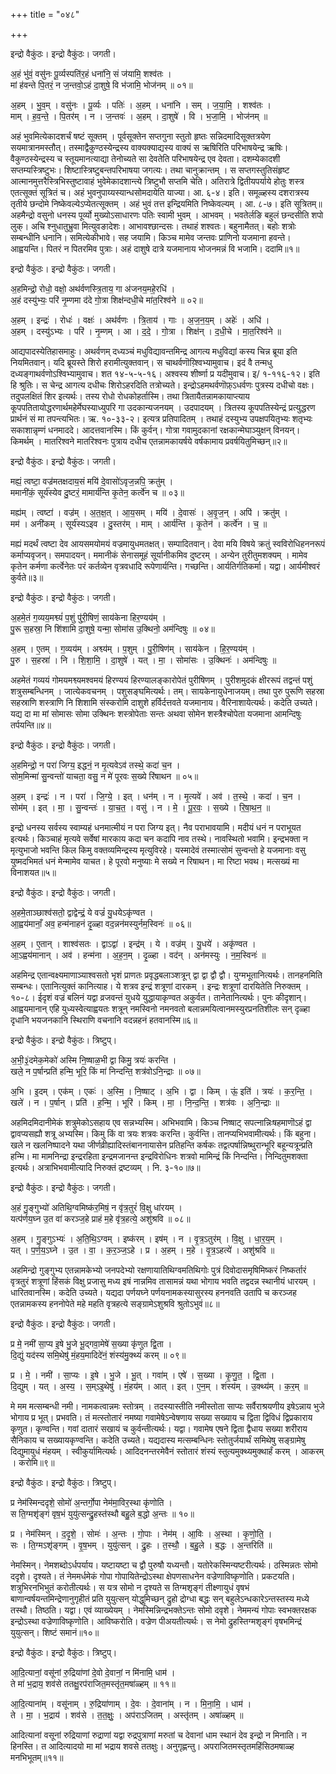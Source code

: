 +++
title = "०४८"

+++


इन्द्रो वैकुंठः। इन्द्रो वैकुंठः। जगती।

अ॒हं भु॑वं॒ वसु॑नः पू॒र्व्यस्पति॑र॒हं धना॑नि॒ सं ज॑यामि॒ शश्व॑तः ।  
मां ह॑वन्ते पि॒तरं॒ न ज॒न्तवो॒ऽहं दा॒शुषे॒ वि भ॑जामि॒ भोज॑नम् ॥ ०१॥

अ॒हम् । भु॒व॒म् । वसु॑नः । पू॒र्व्यः । पतिः॑ । अ॒हम् । धना॑नि । सम् । ज॒या॒मि॒ । शश्व॑तः ।  
माम् । ह॒व॒न्ते॒ । पि॒तर॑म् । न । ज॒न्तवः॑ । अ॒हम् । दा॒शुषे॑ । वि । भ॒जा॒मि॒ । भोज॑नम् ॥

अहं भुवमित्येकादशर्चं षष्टं सूक्तम् । पूर्वसूक्तेन सप्तगुना स्तुतो हृष्तः सन्निदमादिसूक्तत्रयेण सयमात्रानमस्तौत्। तस्माद्वैकुण्ठस्येन्द्रस्य वाक्यक्याद्यस्य वाक्यं स ऋषिरिति परिभाषयेन्द्र ऋषिः। वैकुण्ठस्येन्द्रस्य च स्तूयमानत्याद्या तेनोच्यते सा देवतेति परिभाषयेन्द्र एव देवता। दशम्येकादशी सप्तम्यस्त्रिष्टुभः। शिष्टास्त्रिष्टुबन्तपरिभाषया जगत्यः। तथा चानुक्रान्तम् । स सप्तगस्तुतिसंहृष्ट आत्मानमुत्तरैस्त्रिभिस्तुष्टावाहं भुवेमेकादशान्त्ये त्रिष्टुभौ सप्तमि चेति। अतिरात्रे द्वितीयपर्याये होतुः शस्त्र एतत्सूक्तं सूत्रितं च। अहं भुवनुपाय्यस्यान्धसोमदायेति याज्या। आ. ६-४। इति। समूळ्हस्य दशरात्रस्य तृतीये छन्दोमे निष्केवल्येऽप्येतत्सूक्तम् । अहं भुवं तत्त इन्द्रियमिति निष्केवल्यम् । आ. ८-७। इति सूत्रितम्॥अहमैन्द्रो वसुनो धनस्य पूर्व्यो मुख्योऽसाधारणः पतिः स्वामी भुवम् । आभवम् । भवतेर्लङि बहुलं छन्दसीति शपो लुक्। अचि श्नुधातुभ्रुवा मित्युवङादेशः। आभावश्छान्दसः। तथाहं शश्वतः। बहुनामैतत्। बहोः शत्रोः सम्बन्धीनि धनानि। समित्येकीभावे। सह जयामि। किञ्च मामेव जन्तवः प्राणिनो यजमाना हवन्ते। आह्वयन्ति। पितरं न पितरमिव पुत्राः। अहं दाशुषे दात्रे यजमानाय भोजनमन्नं वि भजामि। ददामि॥१॥

इन्द्रो वैकुंठः। इन्द्रो वैकुंठः। जगती।

अ॒हमिन्द्रो॒ रोधो॒ वक्षो॒ अथ॑र्वणस्त्रि॒ताय॒ गा अ॑जनय॒महे॒रधि॑ ।  
अ॒हं दस्यु॑भ्यः॒ परि॑ नृ॒म्णमा द॑दे गो॒त्रा शिक्ष॑न्दधी॒चे मा॑त॒रिश्व॑ने ॥ ०२॥

अ॒हम् । इन्द्रः॑ । रोधः॑ । वक्षः॑ । अथ॑र्वणः । त्रि॒ताय॑ । गाः । अ॒ज॒न॒य॒म् । अहेः॑ । अधि॑ ।  
अ॒हम् । दस्यु॑ऽभ्यः । परि॑ । नृ॒म्णम् । आ । द॒दे॒ । गो॒त्रा । शिक्ष॑न् । द॒धी॒चे । मा॒त॒रिश्व॑ने ॥

आद्यपादस्येतिहासमाहुः। अथर्वणम् दध्यञ्चं मधुविद्यावन्तमिन्द्र आगत्य मधुविद्यां कस्य चिन्न ब्रूया इति नियमितवान्। यदि ब्रूयस्ते शिरो हरामीत्युक्तवान्। स चाथर्वणॊय़्श्विभ्यामुवाच। इदं वै तन्मधु दध्यङ्गाथर्वणोऽश्विभ्यामुवाच। शत १४-५-५-१६। अश्वस्य शीर्ष्णा प्र यदीमुवाच। इ/ १-११६-१२। इति हि श्रुतिः। स चेन्द्र आगत्य दधीचः शिरोऽहरदिति तत्रोच्यते। इन्द्रोऽहमथर्वणॊफ़्ऽधर्वणः पुत्रस्य दधीचो वक्षः। तदुपलक्षितं शिर इत्यर्थः। तस्य रोधो रोधकोहर्तास्मि। तथा त्रितायैतन्नामकायाप्त्याय कूपपतितायोद्धरणार्थमहेर्मेघस्याध्युपरि गा उदकान्यजनयम् । उदपादयम् । त्रितस्य कूपपतिस्येन्द्रं प्रत्युद्धरण प्रार्थनं सं मा तपन्त्यभितः। ऋ. १०-३३-२। इत्यत्र प्रतिपादितम् । तथाहं दस्युभ्य उपक्षपयितृभ्यः शतृभ्यः सकाशान्नृम्णं धनमाददे। आदत्तवानस्मि। किं कुर्वन्। गोत्रा गवामुदकानां रक्षकान्मेघाञ्युक्षन् विनयन्। किमर्थम् । मातरिश्वने मातरिश्वनः पुत्राय दधीच एतन्नामकायर्षये वर्षकामाय प्रवर्षयितुमिच्छन्॥२॥

इन्द्रो वैकुंठः। इन्द्रो वैकुंठः। जगती।

मह्यं॒ त्वष्टा॒ वज्र॑मतक्षदाय॒सं मयि॑ दे॒वासो॑ऽवृज॒न्नपि॒ क्रतु॑म् ।  
ममानी॑कं॒ सूर्य॑स्येव दु॒ष्टरं॒ मामार्य॑न्ति कृ॒तेन॒ कर्त्वे॑न च ॥ ०३॥

मह्य॑म् । त्वष्टा॑ । वज्र॑म् । अ॒त॒क्ष॒त् । आ॒य॒सम् । मयि॑ । दे॒वासः॑ । अ॒वृ॒ज॒न् । अपि॑ । क्रतु॑म् ।  
मम॑ । अनी॑कम् । सूर्य॑स्यऽइव । दु॒स्तर॑म् । माम् । आर्य॑न्ति । कृ॒तेन॑ । कर्त्वे॑न । च॒ ॥

मह्यं मदर्थं त्वष्टा देव आयसमयोमयं वज्रमायुधमतक्षत्। सम्पादितवान्। देवा मयि विषये क्रतुं स्वविरोधिहननरूपं कर्माप्यवृजन्। समपादयन्। ममानीकं सेनासमूहं सूर्यानीकमिव दुष्टरम् । अन्येन तुरीतुमशक्यम् । मामेव कृतेन कर्मणा कर्त्वेनेतः परं कर्तव्येन वृत्रवधादि रूपेणार्यन्ति। गच्छन्ति। आर्यतिर्गतिकर्मा। यद्वा। आर्यमीश्वरं कुर्वते॥३॥

इन्द्रो वैकुंठः। इन्द्रो वैकुंठः। जगती।

अ॒हमे॒तं ग॒व्यय॒मश्व्यं॑ प॒शुं पु॑री॒षिणं॒ साय॑केना हिर॒ण्यय॑म् ।  
पु॒रू स॒हस्रा॒ नि शि॑शामि दा॒शुषे॒ यन्मा॒ सोमा॑स उ॒क्थिनो॒ अम॑न्दिषुः ॥ ०४॥

अ॒हम् । ए॒तम् । ग॒व्यय॑म् । अश्व्य॑म् । प॒शुम् । पु॒री॒षिण॑म् । साय॑केन । हि॒र॒ण्यय॑म् ।  
पु॒रु । स॒हस्रा॑ । नि । शि॒शा॒मि॒ । दा॒शुषे॑ । यत् । मा॒ । सोमा॑सः । उ॒क्थिनः॑ । अम॑न्दिषुः ॥

अहमेतं गव्ययं गोमयमश्व्यमश्वमयं हिरण्ययं हिरण्यालङ्कारोपेतं पुरीषिणम् । पुरीशमुदकं क्षीररूपं तद्वन्तं पशुं शत्रुसम्बन्धिनम् । जात्येकवचनम् । पशुसङ्घमित्यर्थः। तम्। सायकेनायुधेनाजयम्। तथा पुरु पुरूणि सहस्रा सहस्राणि शस्त्राणि नि शिशामि संस्करोमि दाशुशे हर्विर्दत्तवते यजमानाय। वैरिनाशायेत्यर्थः। कदेति उच्यते। यद्य दा मा मां सोमासः सोमा उक्थिनः शस्त्रोपेताः सन्तः अथवा सोमेन शस्त्रैश्चोपेता यजमाना आमन्दिषुः तर्पयन्ति॥४॥

इन्द्रो वैकुंठः। इन्द्रो वैकुंठः। जगती।

अ॒हमिन्द्रो॒ न परा॑ जिग्य॒ इद्धनं॒ न मृ॒त्यवेऽव॑ तस्थे॒ कदा॑ च॒न ।  
सोम॒मिन्मा॑ सु॒न्वन्तो॑ याचता॒ वसु॒ न मे॑ पूरवः स॒ख्ये रि॑षाथन ॥ ०५॥

अ॒हम् । इन्द्रः॑ । न । परा॑ । जि॒ग्ये॒ । इत् । धन॑म् । न । मृ॒त्यवे॑ । अव॑ । त॒स्थे॒ । कदा॑ । च॒न ।  
सोम॑म् । इत् । मा॒ । सु॒न्वन्तः॑ । या॒च॒त॒ । वसु॑ । न । मे॒ । पू॒र॒वः॒ । स॒ख्ये । रि॒षा॒थ॒न॒ ॥

इन्द्रो धनस्य सर्वस्य स्वाम्यहं धनमात्मीयं न परा जिग्य इत्। नैव पराभावयामि। मदीयं धनं न पराभूयत इत्यर्थः। किञ्चाहं मृत्यवे सर्वेषां मारकाय कदा चन कदापि नाव तस्थे। नावस्थितो भवामि। इन्द्रभक्ता न मृत्युभाजो भवन्ति किल किमु वक्तव्यमिन्द्रस्य मृत्युविरहे। यस्मादेवं तस्मात्सोमं सुन्वन्तो हे यजमानाः वसु युष्मदभिमतं धनं मेन्मामेव याचत। हे पूरवो मनुष्याः मे सख्ये न रिषाथन। मा रिष्टा भवथ। मत्सख्यं मा विनाशयत॥५॥

इन्द्रो वैकुंठः। इन्द्रो वैकुंठः। जगती।

अ॒हमे॒ताञ्छाश्व॑सतो॒ द्वाद्वेन्द्रं॒ ये वज्रं॑ यु॒धयेऽकृ॑ण्वत ।  
आ॒ह्वय॑मानाँ॒ अव॒ हन्म॑नाहनं दृ॒ळ्हा वद॒न्नन॑मस्युर्नम॒स्विनः॑ ॥ ०६॥

अ॒हम् । ए॒तान् । शाश्व॑सतः । द्वाऽद्वा॑ । इन्द्र॑म् । ये । वज्र॑म् । यु॒धये॑ । अकृ॑ण्वत ।  
आ॒ऽह्वय॑मानान् । अव॑ । हन्म॑ना । अ॒ह॒न॒म् । दृ॒ळ्हा । वद॑न् । अन॑मस्युः । न॒म॒स्विनः॑ ॥

अहमिन्द्र एतान्वक्ष्यमाणाञ्याश्वसतो भृशं प्राणतः प्रवृद्धबलाञ्शत्रून् द्वा द्वा द्वौ द्वौ। युग्मभूतानित्यर्थः। तानहनमिति सम्बन्धः। एतानित्युक्तं कानित्याह। ये शत्रव इन्द्रं शत्रूणां दारकम् । इन्द्रः शत्रूणां दारयितेति निरुक्तम् । १०-८। ईदृशं वज्रं बलिनं यद्वा व्रजवन्तं युधये युद्धायाकृण्वत अकुर्वत। तानेतानित्यर्थः। पुनः कीदृशान्। आह्वयमानान् एहि युध्यस्वेत्याह्वयतः शत्रून् नमस्विनो नमनवतो बलान्नमयित्वानमस्युरप्रनतिशीलः सन् दृळ्हा दृधानि भयजनकानि स्थिराणि वचनानि वदन्नहनं हतवानस्मि॥६॥

इन्द्रो वैकुंठः। इन्द्रो वैकुंठः। त्रिष्टुप्।

अ॒भी॒३॒॑दमेक॒मेको॑ अस्मि नि॒ष्षाळ॒भी द्वा किमु॒ त्रयः॑ करन्ति ।  
खले॒ न प॒र्षान्प्रति॑ हन्मि॒ भूरि॒ किं मा॑ निन्दन्ति॒ शत्र॑वोऽनि॒न्द्राः ॥ ०७॥

अ॒भि । इ॒दम् । एक॑म् । एकः॑ । अ॒स्मि॒ । नि॒ष्षाट् । अ॒भि । द्वा । किम् । ऊं॒ इति॑ । त्रयः॑ । क॒र॒न्ति॒ ।  
खले॑ । न । प॒र्षान् । प्रति॑ । ह॒न्मि॒ । भूरि॑ । किम् । मा॒ । नि॒न्द॒न्ति॒ । शत्र॑वः । अ॒नि॒न्द्राः ॥

अहमिदमिदानीमेकं शत्रुमेकोऽसहाय एव सन्नभ्यस्मि। अभिभवामि। किञ्च निष्षाट् सपत्नान्निःषहमाणॊऽहं द्वा द्वावप्यसह्यौ शत्रू अभ्यस्मि। किमु किं वा त्रयः शत्रवः करन्ति। कुर्वन्ति। तानप्यभिभवामीत्यर्थः। किं बहुना। खले न खलनिष्पादने यथा जीर्णव्रीह्यादिस्तंबाननायासेन प्रतिहन्ति कर्षकः तद्वत्पर्षान्निष्थुरान्भूरि बहून्यत्रून्प्रति हन्मि। मा मामनिन्द्रा इन्द्ररहिता इन्द्रमजानन्त इन्द्रविरोधिनः शत्रवो मामिन्द्रं किं निन्दन्ति। निन्दितुमशक्ता इत्यर्थः। अत्राभिभवामीत्यादि निरुक्तं द्रष्टव्यम् । नि. ३-१०॥७॥

इन्द्रो वैकुंठः। इन्द्रो वैकुंठः। जगती।

अ॒हं गु॒ङ्गुभ्यो॑ अतिथि॒ग्वमिष्क॑र॒मिषं॒ न वृ॑त्र॒तुरं॑ वि॒क्षु धा॑रयम् ।  
यत्प॑र्णय॒घ्न उ॒त वा॑ करञ्ज॒हे प्राहं म॒हे वृ॑त्र॒हत्ये॒ अशु॑श्रवि ॥ ०८॥

अ॒हम् । गु॒ङ्गुऽभ्यः॑ । अ॒ति॒थि॒ऽग्वम् । इष्क॑रम् । इष॑म् । न । वृ॒त्र॒ऽतुर॑म् । वि॒क्षु । धा॒र॒य॒म् ।  
यत् । प॒र्ण॒य॒ऽघ्ने । उ॒त । वा॒ । क॒र॒ञ्ज॒ऽहे । प्र । अ॒हम् । म॒हे । वृ॒त्र॒ऽहत्ये॑ । अशु॑श्रवि ॥

अहमिन्द्रो गुङ्गुभ्य एतन्नामकेभ्यो जनपदेभ्यो रक्षणायातिथिग्वमतिथिगोः पुत्रं दिवोदासमृषिमिष्करं निष्कर्तारं वृत्रतुरं शत्रूणां हिंसकं विक्षु प्रजासु मध्य इषं नान्नमिव तासामन्नं यथा भोगाय भवति तद्वदन्न स्थानीयं धारयम् । धारितवानस्मि। कदेति उच्यते। यद्यदा पर्णयघ्ने पर्णयनामकस्यासुरस्य हननवति उतापि च करञ्जह एतन्नामकस्य हननोपेते महे महति वृत्रहत्ये सङ्ग्रामेऽशुश्रवि श्रुतोऽभुवं॥८॥

इन्द्रो वैकुंठः। इन्द्रो वैकुंठः। जगती।

प्र मे॒ नमी॑ सा॒प्य इ॒षे भु॒जे भू॒द्गवा॒मेषे॑ स॒ख्या कृ॑णुत द्वि॒ता ।  
दि॒द्युं यद॑स्य समि॒थेषु॑ मं॒हय॒मादिदे॑नं॒ शंस्य॑मु॒क्थ्यं॑ करम् ॥ ०९॥

प्र । मे॒ । नमी॑ । सा॒प्यः । इ॒षे । भु॒जे । भू॒त् । गवा॑म् । एषे॑ । स॒ख्या । कृ॒णु॒त॒ । द्वि॒ता ।  
दि॒द्युम् । यत् । अ॒स्य॒ । स॒म्ऽइ॒थेषु॑ । मं॒हय॑म् । आत् । इत् । ए॒न॒म् । शंस्य॑म् । उ॒क्थ्य॑म् । क॒र॒म् ॥

मे मम मत्सम्बन्धी नमी। नामकत्वान्नमः स्तोत्रम् । तदस्यास्तीति नमीस्तोता साप्यः सर्वैराश्रयणीय इषेऽन्नाय भुजे भोगाय प्र भूत्। प्रभवति। तं मत्स्तोतारं नमष्या गवामेषेऽन्वेषणाय सख्या सख्याय च द्विता द्विविधं द्विप्रकाराय कृणुत। कृण्वन्ति। गवां दातारं सखायं च कुर्वन्तीत्यर्थः। यद्वा। गवामेष एषने द्विता द्वैधाय सख्या शरीराय सैनिकाय च सख्यायकृण्वन्ति। कदेति उच्यते। यद्यदास्य मत्सम्बन्धिनः स्तोतुर्जयार्थं समिथेषु सङ्ग्रामेषु दिद्युमायुधं मंहयम् । स्वीकुर्यामित्यर्थः। आदिदनन्तरमेवैनं स्तोतारं शंस्यं स्तुत्यमुक्थ्यमुक्थार्हं करम् । आकरम् । करोमि॥९॥

इन्द्रो वैकुंठः। इन्द्रो वैकुंठः। त्रिष्टुप्।

प्र नेम॑स्मिन्ददृशे॒ सोमो॑ अ॒न्तर्गो॒पा नेम॑मा॒विर॒स्था कृ॑णोति ।  
स ति॒ग्मशृ॑ङ्गं वृष॒भं युयु॑त्सन्द्रु॒हस्त॑स्थौ बहु॒ले ब॒द्धो अ॒न्तः ॥ १०॥

प्र । नेम॑स्मिन् । द॒दृ॒शे॒ । सोमः॑ । अ॒न्तः । गो॒पाः । नेम॑म् । आ॒विः । अ॒स्था । कृ॒णो॒ति॒ ।  
सः । ति॒ग्मऽशृ॑ङ्गम् । वृ॒ष॒भम् । युयु॑त्सन् । द्रु॒हः । त॒स्थौ॒ । ब॒हु॒ले । ब॒द्धः । अ॒न्तरिति॑ ॥

नेमस्मिन्। नेमशब्दोऽर्धपर्याय। यष्टायष्टा च द्वौ पुरुषौ यध्यन्तौ। यतोरेकस्मिन्यष्टरीत्यर्थः। ठस्मिन्नतः सोमो ददृशे। दृश्यते। तं नेममर्धमेकं गोपा गोपायितेन्द्रोऽस्था क्षेपणसाधनेन वज्रेणाविष्कृणोति। प्रकटयति। शत्रुभिरनभिभुतं करोतीत्यर्थः। स यत्र सोमो न दृश्यते स तिग्मशृङ्गं तीक्ष्णायुधं वृषभं बाणान्वर्षयन्तमिन्द्रेणानुगृहीतं प्रति युयुत्सन् योद्धुमिच्छन् द्रुहो द्रोग्धा बद्धः सन् बहुलेऽन्धकारेऽन्तस्तस्य मध्ये तस्थौ। तिष्ठति। यद्वा। एवं व्याख्येयम् । नेमस्मिन्निन्द्रभक्तेऽन्तः सोमो दवृशे। नेममन्यं गोपाः स्वभक्तरक्षक इन्द्रोऽस्था वज्रेणाविष्कृणोति। आविष्करोति। वज्रेण पीअयतीत्यर्थः। स नेमो द्रुहस्तिग्मशृङ्गं वृषभमिन्द्रं युयुत्सन्। शिष्टं समानं॥१०॥

इन्द्रो वैकुंठः। इन्द्रो वैकुंठः। त्रिष्टुप्।

आ॒दि॒त्यानां॒ वसू॑नां रु॒द्रिया॑णां दे॒वो दे॒वानां॒ न मि॑नामि॒ धाम॑ ।  
ते मा॑ भ॒द्राय॒ शव॑से ततक्षु॒रप॑राजित॒मस्तृ॑त॒मषा॑ळ्हम् ॥ ११॥

आ॒दि॒त्याना॑म् । वसू॑नाम् । रु॒द्रिया॑णाम् । दे॒वः । दे॒वाना॑म् । न । मि॒ना॒मि॒ । धाम॑ ।  
ते । मा॒ । भ॒द्राय॑ । शव॑से । त॒त॒क्षुः॒ । अप॑राऽजितम् । अस्तृ॑तम् । अषा॑ळ्हम् ॥

आदित्यानां वसूनां रुद्रियाणां रुद्राणां यद्वा रुद्रपुत्राणां मरुतां च देवानां धाम स्थानं देव इन्द्रो न मिनाति। न हिनस्ति। त आदित्यादयो मा मां भद्राय शवसे ततक्षुः। अनुगृह्णन्तु। अपराजितमस्तृतमहिंसिठमषाळ्ह मनभिभूतम्॥११॥